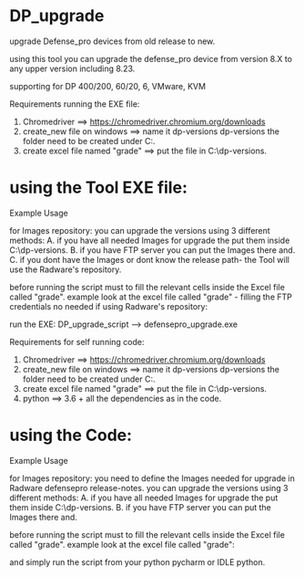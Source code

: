 # DP_upgrade
upgrade Defense_pro devices from old release to new.

using this tool you can upgrade the defense_pro device from version 8.X to any upper version including 8.23.

supporting for DP 400/200, 60/20, 6, VMware, KVM

Requirements running the EXE file:
1. Chromedriver ==> https://chromedriver.chromium.org/downloads
2. create_new file on windows  ==>  name it dp-versions dp-versions the folder need to be created under C:\.
3. create excel file named "grade" ==> put the file in  C:\dp-versions.

# using the Tool EXE file:
Example Usage

for Images repository:
you can upgrade the versions using 3 different methods:
  A. if you have all needed Images for upgrade the put them inside C:\dp-versions.
  B. if you have FTP server you can put the Images there and.
  C. if you dont have the Images or dont know the release path- the Tool will use the Radware's repository.
  
before running the script must to fill the relevant cells inside the Excel file called "grade".
example look at the  excel file called "grade" - filling the FTP credentials no needed if using Radware's repository:

run the EXE:
DP_upgrade_script --> defensepro_upgrade.exe

Requirements for self running code:
1. Chromedriver ==> https://chromedriver.chromium.org/downloads
2. create_new file on windows  ==>  name it dp-versions dp-versions the folder need to be created under C:\.
3. create excel file named "grade" ==> put the file in  C:\dp-versions.
4. python ==> 3.6 + all the dependencies as in the code.




# using the Code:

Example Usage

for Images repository:
you need to define the Images needed for upgrade in Radware defensepro release-notes.
you can upgrade the versions using 3 different methods:
  A. if you have all needed Images for upgrade the put them inside C:\dp-versions.
  B. if you have FTP server you can put the Images there and.
  
before running the script must to fill the relevant cells inside the Excel file called "grade".
example look at the  excel file called "grade":

and simply run the script from your python pycharm or IDLE python.
